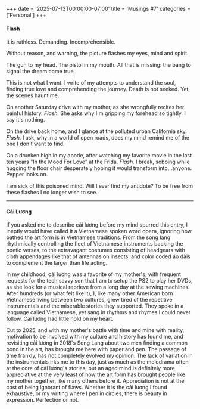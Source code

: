 +++
date = '2025-07-13T00:00:00-07:00'
title = 'Musings #7'
categories = ['Personal']
+++

#### Flash

It is ruthless. Demanding. Incomprehensible.

Without reason, and warning, the picture flashes my eyes, mind and spirit. 

The gun to my head. The pistol in my mouth. All that is missing: the bang to signal the dream come true.

This is not what I want. I write of my attempts to understand the soul, finding true love and comprehending the journey. Death is not seeked. Yet, the scenes haunt me.

On another Saturday drive with my mother, as she wrongfully recites her painful history. *Flash.* She asks why I'm gripping my forehead so tightly. I say it's nothing.

On the drive back home, and I glance at the polluted urban California sky. *Flash.* I ask, why in a world of open roads, does my mind remind me of the one I don't want to find. 

On a drunken high in my abode, after watching my favorite movie in the last ten years "In the Mood For Love" at the Frida. *Flash.* I break, sobbing while hugging the floor chair desperately hoping it would transform into...anyone. Pepper looks on.

I am sick of this poisoned mind. Will I ever find my antidote? To be free from these flashes I no longer wish to see.

---

#### Cải Lương

If you asked me to describe cải lương before my mind spurred this entry, I ineptly would have called it a Vietnamese spoken word opera, ignoring how bathed the art form is in Vietnamese traditions. From the song lang rhythmically controlling the fleet of Vietnamese instruments backing the poetic verses, to the extravagant costumes consisting of headgears with cloth appendages like that of antennas on insects, and color coded áo dàis to complement the larger than life acting. 

In my childhood, cải lương was a favorite of my mother's, with frequent requests for the tech savvy son that I am to setup the PS2 to play her DVDs, as she look for a musical reprieve from a long day at the sewing machines. After hundreds (or what felt like it), I, like many other American born Vietnamese living between two cultures, grew tired of the repetitive instrumentals and the miserable stories they supported. They spoke in a language called Vietnamese, yet sang in rhythms and rhymes I could never follow. Cải lương had little hold on my heart.

Cut to 2025, and with my mother's battle with time and mine with reality, motivation to be involved with my culture and history has found me, and revisiting cải lương in 2018's Song Lang about two men finding a common bond in the art, has brought me here with paper and pen. The passage of time frankly, has not completely evolved my opinion. The lack of variation in the instrumentals irks me to this day, just as much as the melodrama often at the core of cải lương's stories; but an aged mind is definitely more appreciative at the very least of how the art form has brought people like my mother together, like many others before it. Appreciation is not at the cost of being ignorant of flaws. Whether it is the cải lương I found exhaustive, or my writing where I pen in circles, there is beauty in expression. Perfection or not.
